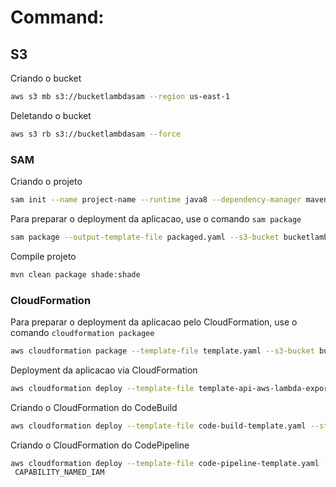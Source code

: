 Command:
=======================

## S3
Criando o bucket

```bash
aws s3 mb s3://bucketlambdasam --region us-east-1
```
Deletando o bucket

```bash
aws s3 rb s3://bucketlambdasam --force
```

### SAM
Criando o projeto

```bash
sam init --name project-name --runtime java8 --dependency-manager maven
```
Para preparar o deployment da aplicacao, use o comando `sam package`

```bash
sam package --output-template-file packaged.yaml --s3-bucket bucketlambdasam
```
Compile projeto

```bash
mvn clean package shade:shade
```
### CloudFormation
Para preparar o deployment da aplicacao pelo CloudFormation, use o comando `cloudformation packagee`

```bash
aws cloudformation package --template-file template.yaml --s3-bucket bucketlambdasam --output-template template-api-aws-lambda-export.yaml
```
Deployment da aplicacao via CloudFormation

```bash
aws cloudformation deploy --template-file template-api-aws-lambda-export.yaml --stack-name api-aws-lambda-stack --capabilities CAPABILITY_NAMED_IAM
```
Criando o CloudFormation do CodeBuild

```bash
aws cloudformation deploy --template-file code-build-template.yaml --stack-name code-build-stack --capabilities CAPABILITY_NAMED_IAM
```

Criando o CloudFormation do CodePipeline

```bash
aws cloudformation deploy --template-file code-pipeline-template.yaml --stack-name code-pipeline-stack --capabilities
 CAPABILITY_NAMED_IAM
```
